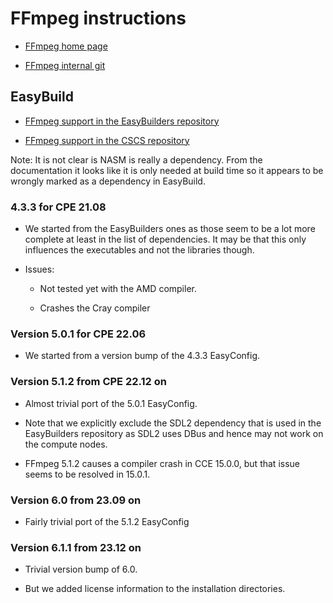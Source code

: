 # FFmpeg instructions

  * [FFmpeg home page](https://ffmpeg.org/)

  * [FFmpeg internal git](https://git.ffmpeg.org/gitweb/ffmpeg.git)


## EasyBuild

  * [FFmpeg support in the EasyBuilders repository](https://github.com/easybuilders/easybuild-easyconfigs/tree/develop/easybuild/easyconfigs/f/FFmpeg)

  * [FFmpeg support in the CSCS repository](https://github.com/eth-cscs/production/tree/master/easybuild/easyconfigs/f/FFmpeg)

Note: It is not clear is NASM is really a dependency. From the documentation it looks
like it is only needed at build time so it appears to be wrongly marked as a dependency
in EasyBuild.

### 4.3.3 for CPE 21.08

  * We started from the EasyBuilders ones as those seem to be a lot more complete
    at least in the list of dependencies. It may be that this only influences
    the executables and not the libraries though.

  * Issues:

      * Not tested yet with the AMD compiler.

      * Crashes the Cray compiler

### Version 5.0.1 for CPE 22.06

  * We started from a version bump of the 4.3.3 EasyConfig.


### Version 5.1.2 from CPE 22.12 on

  * Almost trivial port of the 5.0.1 EasyConfig.
  
  * Note that we explicitly exclude the SDL2 dependency that is used in the EasyBuilders
    repository as SDL2 uses DBus and hence may not work on the compute nodes.

  * FFmpeg 5.1.2 causes a compiler crash in CCE 15.0.0, but that issue seems to be
    resolved in 15.0.1.


### Version 6.0 from 23.09 on

  * Fairly trivial port of the 5.1.2 EasyConfig

  
### Version 6.1.1 from 23.12 on

  * Trivial version bump of 6.0.
  
  * But we added license information to the installation directories.
